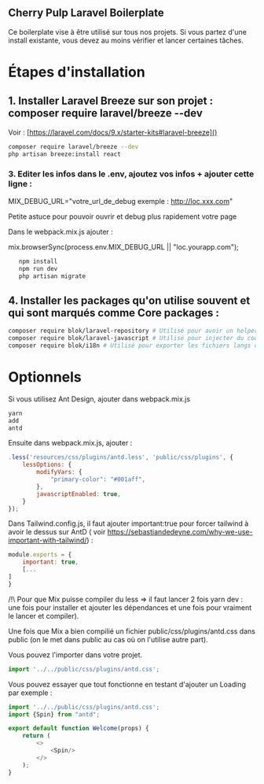 ## Cherry Pulp Laravel Boilerplate

Ce boilerplate vise à être utilisé sur tous nos projets. Si vous partez d'une install existante, vous devez au moins
vérifier et lancer certaines tâches.

# Étapes d'installation

## 1. Installer Laravel Breeze sur son projet : composer require laravel/breeze --dev

Voir : [https://laravel.com/docs/9.x/starter-kits#laravel-breeze]()

```bash
composer require laravel/breeze --dev
php artisan breeze:install react 
```

### 3. Editer les infos dans le .env, ajoutez vos infos + ajouter cette ligne :

MIX_DEBUG_URL="votre_url_de_debug exemple : http://loc.xxx.com"

Petite astuce pour pouvoir ouvrir et debug plus rapidement votre page

Dans le webpack.mix.js ajouter :

mix.browserSync(process.env.MIX_DEBUG_URL || "loc.yourapp.com");

```bash
   npm install
   npm run dev
   php artisan migrate
```

## 4. Installer les packages qu'on utilise souvent et qui sont marqués comme Core packages :

```bash
composer require blok/laravel-repository # Utilisé pour avoir un helper Crud : https://packagist.org/packages/blok/laravel-repository
composer require blok/laravel-javascript # Utilisé pour injecter du code js plus facilement et de manière correcte
composer require blok/i18n # Utilisé pour exporter les fichiers langs dans son app.js
```

# Optionnels

Si vous utilisez Ant Design, ajouter dans webpack.mix.js

````js
yarn
add
antd 
````

Ensuite dans webpack.mix.js, ajouter :

````js
.less('resources/css/plugins/antd.less', 'public/css/plugins', {
    lessOptions: {
        modifyVars: {
            "primary-color": "#001aff",
        },
        javascriptEnabled: true,
    }
});
````

Dans Tailwind.config.js, il faut ajouter important:true pour forcer tailwind à avoir le dessus sur AntD (
voir https://sebastiandedeyne.com/why-we-use-important-with-tailwind/) :

````js
module.exports = {
    important: true,
    [...
]
}
````

/!\ Pour que Mix puisse compiler du less => il faut lancer 2 fois yarn dev : une fois pour installer et ajouter les dépendances et une fois pour
vraiment le lancer et compiler).

Une fois que Mix a bien compilié un fichier public/css/plugins/antd.css dans public (on le met dans public au cas où on l'utilise autre part). 

Vous pouvez l'importer dans votre projet.

````js
import '../../public/css/plugins/antd.css';
````

Vous pouvez essayer que tout fonctionne en testant d'ajouter un Loading par exemple :

````js
import '../../public/css/plugins/antd.css';
import {Spin} from "antd";

export default function Welcome(props) {
    return (
        <>
            <Spin/>
        </>
    );
}
````
